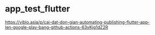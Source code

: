 # app_test_flutter

https://viblo.asia/p/cai-dat-don-gian-automating-publishing-flutter-app-len-google-play-bang-github-actions-63vKjg1dZ2R
